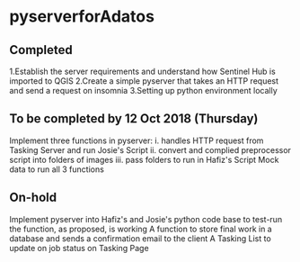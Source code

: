 # pyserverforAdatos


## Completed 
1.Establish the server requirements and understand how Sentinel Hub is imported to QGIS 
2.Create a simple pyserver that takes an HTTP request and send a request on insomnia 
3.Setting up python environment locally 


## To be completed by 12 Oct 2018 (Thursday) 
Implement three functions in pyserver: 
i. handles HTTP request from Tasking Server and run Josie's Script 
ii. convert and complied preprocessor script into folders of images
iii. pass folders to run in Hafiz's Script
Mock data to run all 3 functions


## On-hold 
Implement pyserver into Hafiz's and Josie's python code base to test-run the function, as proposed, is working 
A function to store final work in a database and sends a confirmation email to the client 
A Tasking List to update on job status on Tasking Page 
